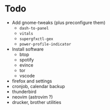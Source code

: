 # Todo

- Add gnome-tweaks (plus preconfigure them)
  - `dash-to-panel`
  - `vitals`
  - `supergfxctl-gex`
  - `power-profile-indicator`
- Install software
  - btop
  - spotify
  - evince
  - tor
  - vscode
- firefox and settings
- cronjob, calendar backup
- thunderbird
- neovim (astrovim ?)
- drucker, brother utilities

